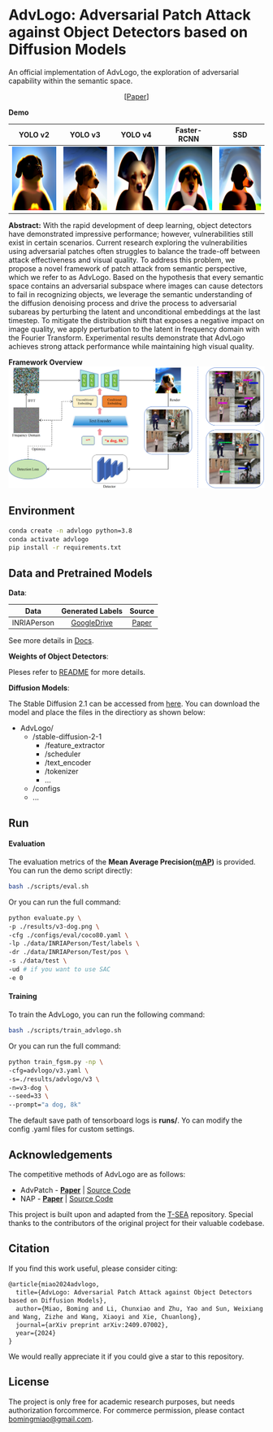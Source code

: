 # AdvLogo: Adversarial Patch Attack against Object Detectors based on Diffusion Models
An official implementation of AdvLogo, the exploration of adversarial capability within the semantic space.
<p align="center">[<a href="https://arxiv.org/abs/2409.07002">Paper</a>]</p>

**Demo**

| YOLO v2                                                     | YOLO v3                                                     | YOLO v4                                                     | Faster-RCNN                                                          | SSD                                                          |
|-------------------------------------------------------------|-------------------------------------------------------------|-------------------------------------------------------------|----------------------------------------------------------------------|--------------------------------------------------------------|
| <img src="results/v2-dog.png" height="125px" width="125px"> | <img src="results/v3-dog.png" height="125px" width="125px"> | <img src="results/v4-dog.png" height="125px" width="125px"> | <img src="results/faster_rcnn-dog.png" height="125px" width="125px"> | <img src="results/ssd-dog.png" height="125px" width="125px"> |

**Abstract:** With the rapid development of deep learning, object detectors have demonstrated impressive performance; however, vulnerabilities still exist in certain scenarios. Current research exploring the vulnerabilities using adversarial patches often struggles to balance the trade-off between attack effectiveness and visual quality. To address this problem, we propose a novel framework of patch attack from semantic perspective, which we refer to as AdvLogo. Based on the hypothesis that every semantic space contains an adversarial subspace where images can cause detectors to fail in recognizing objects, we leverage the semantic understanding of the diffusion denoising process and drive the process to adversarial subareas by perturbing the latent and unconditional embeddings at the last timestep. To mitigate the distribution shift that exposes a negative impact on image quality, we apply perturbation to the latent in frequency domain with the Fourier Transform. Experimental results demonstrate that AdvLogo achieves strong attack performance while maintaining high visual quality.

**Framework Overview**
![](readme/framework.png)

## Environment

```bash
conda create -n advlogo python=3.8
conda activate advlogo
pip install -r requirements.txt
```

## Data and Pretrained Models
**Data**:

| Data        |                                             Generated Labels                                             |                                              Source                                              |                                            
|-------------|:--------------------------------------------------------------------------------------------------------:|:------------------------------------------------------------------------------------------------:|
| INRIAPerson |  [GoogleDrive](https://drive.google.com/drive/folders/1zKO6yXllhReiDS04WKkb6JIkxvAW2s_9?usp=share_link)  |               [Paper](https://hal.inria.fr/docs/00/54/85/12/PDF/hog_cvpr2005.pdf)                |

See more details in [Docs](./readme/data.md).

**Weights of Object Detectors**:

Pleses refer to [README](./detlib/README.md) for more details.

**Diffusion Models**:

The Stable Diffusion 2.1 can be accessed from [here](https://huggingface.co/stabilityai/stable-diffusion-2-1).
You can download the model and place the files in the directiory as shown below:
- AdvLogo/
  - /stable-diffusion-2-1
      - /feature_extractor
      - /scheduler
      - /text_encoder
      - /tokenizer
      - ...
  - /configs
  - ...

## Run
#### Evaluation

The evaluation metrics of the **Mean Average Precision([mAP](https://github.com/Cartucho/mAP))** is provided.
You can run the demo script directly:
```bash
bash ./scripts/eval.sh 
```
Or you can run the full command:
```bash
python evaluate.py \
-p ./results/v3-dog.png \
-cfg ./configs/eval/coco80.yaml \
-lp ./data/INRIAPerson/Test/labels \
-dr ./data/INRIAPerson/Test/pos \
-s ./data/test \
-ud # if you want to use SAC
-e 0
```

#### Training
To train the AdvLogo, you can run the following command:
```bash
bash ./scripts/train_advlogo.sh
```
Or you can run the full command:
```bash
python train_fgsm.py -np \
-cfg=advlogo/v3.yaml \
-s=./results/advlogo/v3 \
-n=v3-dog \
--seed=33 \
--prompt="a dog, 8k"
```
The default save path of tensorboard logs is **runs/**. Yo can modify the config .yaml files for custom settings.

## Acknowledgements
The competitive methods of AdvLogo are as follows:
* AdvPatch - [**Paper**](http://openaccess.thecvf.com/content_CVPRW_2019/papers/CV-COPS/Thys_Fooling_Automated_Surveillance_Cameras_Adversarial_Patches_to_Attack_Person_Detection_CVPRW_2019_paper.pdf) 
| [Source Code](https://gitlab.com/EAVISE/adversarial-yolo)
* NAP - [**Paper**](https://openaccess.thecvf.com/content/ICCV2021/papers/Hu_Naturalistic_Physical_Adversarial_Patch_for_Object_Detectors_ICCV_2021_paper.pdf) 
| [Source Code](https://github.com/aiiu-lab/Naturalistic-Adversarial-Patch)

This project is built upon and adapted from the [T-SEA](https://github.com/VDIGPKU/T-SEA) repository. Special thanks to the contributors of the original project for their valuable codebase.
## Citation
If you find this work useful, please consider citing:
```
@article{miao2024advlogo,
  title={AdvLogo: Adversarial Patch Attack against Object Detectors based on Diffusion Models},
  author={Miao, Boming and Li, Chunxiao and Zhu, Yao and Sun, Weixiang and Wang, Zizhe and Wang, Xiaoyi and Xie, Chuanlong},
  journal={arXiv preprint arXiv:2409.07002},
  year={2024}
}
```
We would really appreciate it if you could give a star to this repository.

## License

The project is only free for academic research purposes, but needs authorization forcommerce. For commerce permission, please contact bomingmiao@gmail.com.
